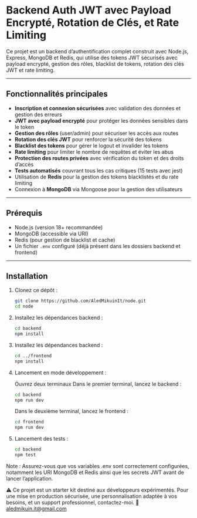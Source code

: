 # Backend Auth JWT avec Payload Encrypté, Rotation de Clés, et Rate Limiting

Ce projet est un backend d’authentification complet construit avec Node.js, Express, MongoDB et Redis, qui utilise des tokens JWT sécurisés avec payload encrypté, gestion des rôles, blacklist de tokens, rotation des clés JWT et rate limiting.

---

## Fonctionnalités principales

- **Inscription et connexion sécurisées** avec validation des données et gestion des erreurs  
- **JWT avec payload encrypté** pour protéger les données sensibles dans le token  
- **Gestion des rôles** (user/admin) pour sécuriser les accès aux routes  
- **Rotation des clés JWT** pour renforcer la sécurité des tokens  
- **Blacklist des tokens** pour gérer le logout et invalider les tokens  
- **Rate limiting** pour limiter le nombre de requêtes et éviter les abus  
- **Protection des routes privées** avec vérification du token et des droits d’accès  
- **Tests automatisés** couvrant tous les cas critiques (15 tests avec jest)  
- Utilisation de **Redis** pour la gestion des tokens blacklistés et du rate limiting  
- Connexion à **MongoDB** via Mongoose pour la gestion des utilisateurs  

---

## Prérequis

- Node.js (version 18+ recommandée)  
- MongoDB (accessible via URI)  
- Redis (pour gestion de blacklist et cache)  
- Un fichier `.env` configuré (déjà présent dans les dossiers backend et frontend)  

---

## Installation

1. Clonez ce dépôt :

   ```bash
   git clone https://github.com/AledMikuinIt/node.git
   cd node
   
2. Installez les dépendances backend :

   ```bash
   cd backend
   npm install
   
3. Installez les dépendances backend :

   ```bash
   cd ../frontend
   npm install

4. Lancement en mode développement :

   Ouvrez deux terminaux
   Dans le premier terminal, lancez le backend :
   ```bash
   cd backend
   npm run dev
   ```
   Dans le deuxième terminal, lancez le frontend :
   ```bash
   cd frontend
   npm run dev
   ```
5. Lancement des tests :

   ```bash
   cd backend
   npm test
   ```

Note : Assurez-vous que vos variables .env sont correctement configurées, notamment les URI MongoDB et Redis ainsi que les secrets JWT avant de lancer l’application.


⚠️ Ce projet est un starter kit destiné aux développeurs expérimentés.
Pour une mise en production sécurisée, une personnalisation adaptée à vos besoins, et un support professionnel, contactez-moi.
📧 aledmikuin.it@gmail.com
